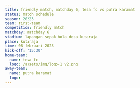 ```yaml
---
title: friendly match, matchday 6, tesa fc vs putra karamat
status: match schedule
season: 20223
team: first-team
competition: friendly match
matchday: matchday 6
stadium: lapangan sepak bola desa kutaraja
place: kutaraja
time: 08 februari 2023
kick-off: "15:30"
home-team:
  name: tesa fc
  logo: /assets/img/logo-1_v2.png
away-team:
  name: putra karamat
  logo: 
---
```

